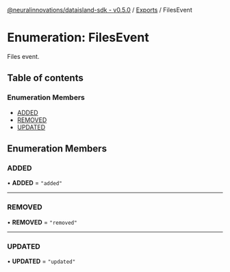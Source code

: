 [@neuralinnovations/dataisland-sdk - v0.5.0](../../README.md) / [Exports](../modules.md) / FilesEvent

# Enumeration: FilesEvent

Files event.

## Table of contents

### Enumeration Members

- [ADDED](FilesEvent.md#added)
- [REMOVED](FilesEvent.md#removed)
- [UPDATED](FilesEvent.md#updated)

## Enumeration Members

### ADDED

• **ADDED** = ``"added"``

___

### REMOVED

• **REMOVED** = ``"removed"``

___

### UPDATED

• **UPDATED** = ``"updated"``
